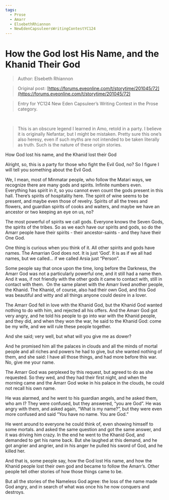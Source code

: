 ```yaml
---
tags:
  - Prose
  - Amarr
  - ElsebethRhiannon
  - NewEdenCapsuleersWritingContestYC124
---
```



# How the God lost His Name, and the Khanid Their God

> Author: Elsebeth Rhiannon

> Original post: [https://forums.eveonline.com/t/storytime/201045/72](https://forums.eveonline.com/t/storytime/201045/72)

> Entry for YC124 New Eden Capsuleer’s Writing Contest in the Prose category.

<br>

> This is an obscure legend I learned in Amo, retold in a party. I believe it is originally Nefantar, but I might be mistaken. Pretty sure this one’s also heresy, even if such myths are not intended to be taken literally as truth. Such is the nature of these origin stories.

How God lost his name, and the Khanid lost their God

Alright, so, this is a party for those who fight the Evil God, no? So I figure I will tell you something about the Evil God.

We, I mean, most of Minmatar people, who follow the Matari ways, we recognize there are many gods and spirits. Infinite numbers even. Everything has spirit in it, so you cannot even count the gods present in this hall. There’s spirits of hospitality here. The spirit of wine seems to be present, and maybe even those of revelry. Spirits of all the trees and flowers, and guardian spirits of cooks and waiters, and maybe we have an ancestor or two keeping an eye on us, no?

The most powerful of spirits we call gods. Everyone knows the Seven Gods, the spirits of the tribes. So as we each have our spirits and gods, so do the Amarr people have their spirits - their ancestor-saints - and they have their One God.

One thing is curious when you think of it. All other spirits and gods have names. The Amarrian God does not. It is just ‘God’. It is as if we all had names, but we called… if we called Arsia just “Person”.

Some people say that once upon the time, long before the Darkness, the Amarr God was not a particularly powerful one, and it still had a name then. And it was, if not friendly with the other gods it came to contact with, still in contact with them.
﻿
On the same planet with the Amarr lived another people, the Khanid. The Khanid, of course, also had their own God, and this God was beautiful and witty and all things anyone could desire in a lover.

The Amarr God fell in love with the Khanid God, but the Khanid God wanted nothing to do with him, and rejected all his offers. And the Amarr God got very angry, and he told his people to go into war with the Khanid people, and they did, and when they won the war, he said to the Khanid God: come be my wife, and we will rule these people together.

And she said; very well, but what will you give me as dower?

And he promised him all the palaces in clouds and all the minds of mortal people and all riches and powers he had to give, but she wanted nothing of them, and she said: I have all those things, and had more before this war. No, give me your name.

The Amarr God was perplexed by this request, but agreed to do as she requested. So they wed, and they had their first night, and when the morning came and the Amarr God woke in his palace in the clouds, he could not recall his own name.

He was alarmed, and he went to his guardian angels, and he asked them, who am I? They were confused, but they answered, “you are God”. He was angry with them, and asked again, “What is my name?”, but they were even more confused and said “You have no name. You are God.”

He went around to everyone he could think of, even showing himself to some mortals. and asked the same question and got the same answer, and it was driving him crazy. In the end he went to the Khanid God, and demanded to get his name back. But she laughed at this demand, and he got angrier and angrier, and in his anger he pulled his sword of God, and he killed her.

And that is, some people say, how the God lost His name, and how the Khanid people lost their own god and became to follow the Amarr’s. Other people tell other stories of how those things came to be.

But all the stories of the Nameless God agree: the loss of the name made God angry, and in search of what was once his he now conquers and destroys.